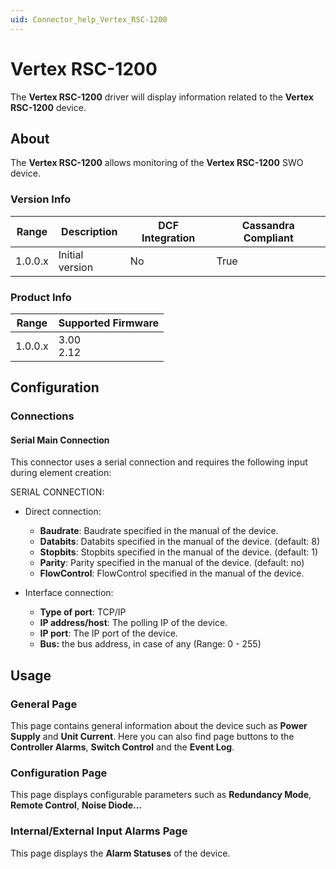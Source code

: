 ```yaml
---
uid: Connector_help_Vertex_RSC-1200
---
```


# Vertex RSC-1200

The **Vertex RSC-1200** driver will display information related to the **Vertex RSC-1200** device.

## About

The **Vertex RSC-1200** allows monitoring of the **Vertex RSC-1200** SWO device.

### Version Info

| Range | Description | DCF Integration | Cassandra Compliant |
|------------------|-----------------|---------------------|-------------------------|
| 1.0.0.x          | Initial version | No                  | True                    |

### Product Info

| Range | Supported Firmware |
|--|--|
| 1.0.0.x | 3.00<br>2.12 |

## Configuration

### Connections

#### Serial Main Connection

This connector uses a serial connection and requires the following input during element creation:

SERIAL CONNECTION:

- Direct connection:
  
  - **Baudrate**: Baudrate specified in the manual of the device.
  - **Databits**: Databits specified in the manual of the device. (default: 8)
  - **Stopbits**: Stopbits specified in the manual of the device. (default: 1)
  - **Parity**: Parity specified in the manual of the device. (default: no)
  - **FlowControl**: FlowControl specified in the manual of the device.

- Interface connection:

  - **Type of port**: TCP/IP
  - **IP address/host**: The polling IP of the device.
  - **IP port**: The IP port of the device.
  - **Bus:** the bus address, in case of any (Range: 0 - 255)

## Usage

### General Page

This page contains general information about the device such as **Power Supply** and **Unit Current**. Here you can also find page buttons to the **Controller Alarms**, **Switch Control** and the **Event Log**.

### Configuration Page

This page displays configurable parameters such as **Redundancy Mode**, **Remote Control**, **Noise Diode...**

### Internal/External Input Alarms Page

This page displays the **Alarm Statuses** of the device.

